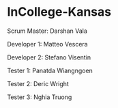 # InCollege-Kansas

Scrum Master:   Darshan Vala

Developer 1:    Matteo Vescera

Developer 2:    Stefano Visentin

Tester 1:       Panatda Wiangngoen

Tester 2:       Deric Wright

Tester 3:       Nghia Truong 
